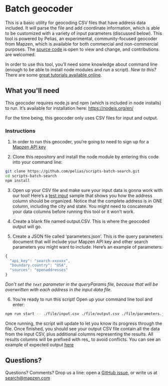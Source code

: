 # Batch geocoder

This is a basic utility for geocoding CSV files that have address data included. It will parse the file and add coordinate information, which is able to be customized with a variety of input parameters (discussed below). This tool is powered by Pelias, an experimental, community-focused geocoder from Mapzen, which is available for both commercial and non-commercial purposes. The [source code](https://github.com/pelias/pelias) is open to view and change, and contributions are welcomed.

In order to use this tool, you’ll need some knowledge about command line (enough to be able to install node modules and run a script). _New to this?_ There are some [great tutorials available online](https://www.learnenough.com/command-line-tutorial).


## What you'll need

This geocoder requires node.js and npm (which is included in node installs) to run. It’s available for installation here: https://nodejs.org/en/

For the time being, this geocoder only uses CSV files for input and output.

### Instructions
1. In order to run this geocoder, you’re going to need to sign up for a [Mapzen API key](https://mapzen.com/developers)

2. Clone this repository and install the node module by entering this code into your command line:

```bash
git clone https://github.com/pelias/scripts-batch-search.git
cd scripts-batch-search
npm install
```

3. Open up your CSV file and make sure your input data is gonna work with our tool! Here’s a [test input](https://github.com/pelias/scripts-batch-search/blob/master/test/input.csv) sample that shows you how the address column should be organized. Notice that the complete address is in ONE column, including the city and state. You might need to concatenate your data columns before running this tool or it won’t work.

4. Create a blank file named output.CSV. This is where the geocoded output will go.

5. Create a JSON file called ‘parameters.json’. This is the query parameters document that will include your Mapzen API key and other search parameters you might want to include. Here’s an example of parameters:

```javascript
{  
  "api_key": "search-xxxxxx",
  "boundary.country": "USA",
  "sources": "openaddresses"
}
```

*Don't set the `text` parameter in the queryParams file, because that will be overwritten with each address in the
input data file.*

6. You're ready to run this script! Open up your command line tool and enter:

```bash
npm run start -- ./file/input.csv ./file/output.csv ./file/parameters.json
```

Once running, the script will update to let you know its progress through the file. Once finished, you should see your output CSV file contain all the data from the input CSV, plus additional columns representing the results. All results columns will be prefixed with res_ to avoid conflicts. You can see an example of expected output [here](test/expectedOutput.csv)

## Questions?
Questions? Comments? Drop us a line: open a [GitHub issue](https://github.com/pelias/pelias/issues), or write us at [search@mapzen.com](mailto:search@mapzen.com)
